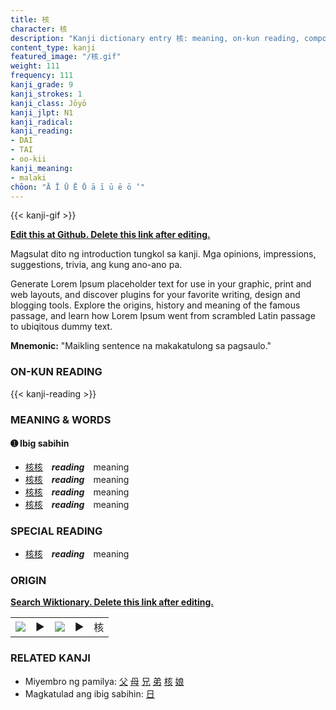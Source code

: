```yaml
---
title: 核
character: 核
description: "Kanji dictionary entry 核: meaning, on-kun reading, compounds, origin, related kanji"
content_type: kanji
featured_image: "/核.gif"
weight: 111
frequency: 111
kanji_grade: 9
kanji_strokes: 1
kanji_class: Jōyō
kanji_jlpt: N1
kanji_radical: 
kanji_reading: 
- DAI
- TAI
- oo-kii
kanji_meaning:
- malaki
chōon: "Ā Ī Ū Ē Ō ā ī ū ē ō ’"
---
```

[//]: # (Don't edit the line below. Kanji animated GIF code is automatically generated.)
{{< kanji-gif >}}

[//]: # (Edit below this line.)

**[Edit this at Github. Delete this link after editing.](https://github.com/tim0g/tim/tree/main/content/kanji/核/index.md)**

Magsulat dito ng introduction tungkol sa kanji. Mga opinions, impressions, suggestions, trivia, ang kung ano-ano pa.

Generate Lorem Ipsum placeholder text for use in your graphic, print and web layouts, and discover plugins for your favorite writing, design and blogging tools. Explore the origins, history and meaning of the famous passage, and learn how Lorem Ipsum went from scrambled Latin passage to ubiqitous dummy text.
 
**Mnemonic:** "Maikling sentence na makakatulong sa pagsaulo."

### ON-KUN READING

[//]: # (Don't edit the line below. ON-KUN READING code is automatically generated.)
{{< kanji-reading >}}

### MEANING & WORDS

#### ➊ **Ibig sabihin**
  - [核](../核)[核](../核)　***reading***　meaning
  - [核](../核)[核](../核)　***reading***　meaning
  - [核](../核)[核](../核)　***reading***　meaning
  - [核](../核)[核](../核)　***reading***　meaning

### SPECIAL READING
  - [核](../核)[核](../核)　***reading***　meaning

### ORIGIN

**[Search Wiktionary. Delete this link after editing.](https://wiktionary.org/wiki/核)**
<table class="kanji-table"><tr><td>
<img src="60px-核-bronze.svg.png">
</td><td>▶</td><td>
<img src="60px-核-oracle.svg.png">
</td><td>▶</td>
<td class="kanji-origin">核</td>
</tr></table>

### RELATED KANJI
- Miyembro ng pamilya: [父](../父) [母](../母) [兄](../兄) [弟](../弟) [核](../核) [娘](../娘)
- Magkatulad ang ibig sabihin: [日](../日)
